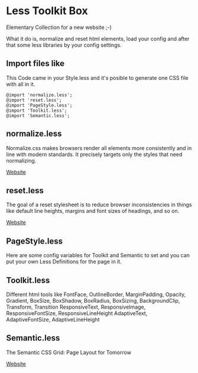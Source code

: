 Less Toolkit Box
================

Elementary Collection for a new website ;-)

What it do is, normalize and reset html elements, load your config and after that some less libraries by your config settings.


Import files like
-------------

This Code came in your Style.less and it's posible to generate one CSS file with all in it.

    @import 'normalize.less';
    @import 'reset.less';
    @import 'PageStyle.less';
    @import 'Toolkit.less';
    @import 'Semantic.less';


normalize.less
-------------

Normalize.css makes browsers render all elements more consistently and in line with modern standards. It precisely targets only the styles that need normalizing.

[Website](http://necolas.github.io/normalize.css/)


reset.less
-------------

The goal of a reset stylesheet is to reduce browser inconsistencies in things like default line heights, margins and font sizes of headings, and so on.

[Website](http://meyerweb.com/eric/tools/css/reset/)


PageStyle.less
-------------

Here are some config variables for Toolkit and Semantic to set and you can put your own Less Definitions for the page in it.


Toolkit.less
-------------

Different html tools like 
FontFace, OutlineBorder, MarginPadding, Opacity, Gradient, BoxSize, BoxShadow, BoxRadius, BoxSizing, BackgroundClip, Transform, Transition
ResponsiveText, ResponsiveImage, ResponsiveFontSize, ResponsiveLineHeight
AdaptiveText, AdaptiveFontSize, AdaptiveLineHeight


Semantic.less
-------------

The Semantic CSS Grid: Page Layout for Tomorrow

[Website](http://Semantic.gs/)
